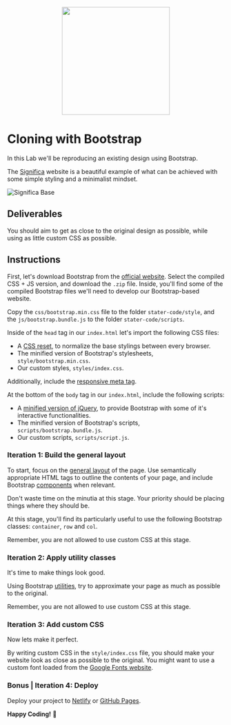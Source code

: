 <p align="center"><img width="250" src="https://i.imgur.com/lMo1s1G.png"/></p>

# Cloning with Bootstrap

In this Lab we'll be reproducing an existing design using Bootstrap.

The [Significa](https://significa.co/) website is a beautiful example of what can be achieved with some simple styling and a minimalist mindset.

![Significa Base](https://raw.githubusercontent.com/josecarneiro/lab-bootstrap-cloning-template/master/starter-code/template.png)

## Deliverables

You should aim to get as close to the original design as possible, while using as little custom CSS as possible.

## Instructions

First, let's download Bootstrap from the [official website](https://getbootstrap.com). Select the compiled CSS + JS version, and download the `.zip` file. Inside, you'll find some of the compiled Bootstrap files we'll need to develop our Bootstrap-based website.

Copy the `css/bootstrap.min.css` file to the folder `stater-code/style`, and the `js/bootstrap.bundle.js` to the folder `stater-code/scripts`.

Inside of the `head` tag in our `index.html` let's import the following CSS files:

- A [CSS reset](https://meyerweb.com/eric/tools/css/reset/reset.css), to normalize the base stylings between every browser.
- The minified version of Bootstrap's stylesheets, `style/bootstrap.min.css`.
- Our custom styles, `styles/index.css`.

Additionally, include the [responsive meta tag](https://getbootstrap.com/docs/4.3/getting-started/introduction/#responsive-meta-tag).

At the bottom of the `body` tag in our `index.html`, include the following scripts:

- A [minified version of jQuery](https://code.jquery.com/jquery-3.3.1.slim.min.js), to provide Bootstrap with some of it's interactive functionalities.
- The minified version of Bootstrap's scripts, `scripts/bootstrap.bundle.js`.
- Our custom scripts, `scripts/script.js`.

### Iteration 1: Build the general layout

To start, focus on the [general layout](https://getbootstrap.com/docs/4.3/layout/overview/) of the page. Use semantically appropriate HTML tags to outline the contents of your page, and include Bootstrap [components](https://getbootstrap.com/docs/4.3/components/) when relevant.

Don't waste time on the minutia at this stage. Your priority should be placing things where they should be.

At this stage, you'll find its particularly useful to use the following Bootstrap classes: `container`, `row` and `col`.

Remember, you are not allowed to use custom CSS at this stage.

### Iteration 2: Apply utility classes

It's time to make things look good.

Using Bootstrap [utilities](https://getbootstrap.com/docs/4.3/utilities/), try to approximate your page as much as possible to the original.

Remember, you are not allowed to use custom CSS at this stage.

### Iteration 3: Add custom CSS

Now lets make it perfect.

By writing custom CSS in the `style/index.css` file, you should make your website look as close as possible to the original. You might want to use a custom font loaded from the [Google Fonts website](https://fonts.google.com/).

### Bonus | Iteration 4: Deploy

Deploy your project to [Netlify](https://www.netlify.com) or [GitHub Pages](https://pages.github.com/).

**Happy Coding!** 💙
